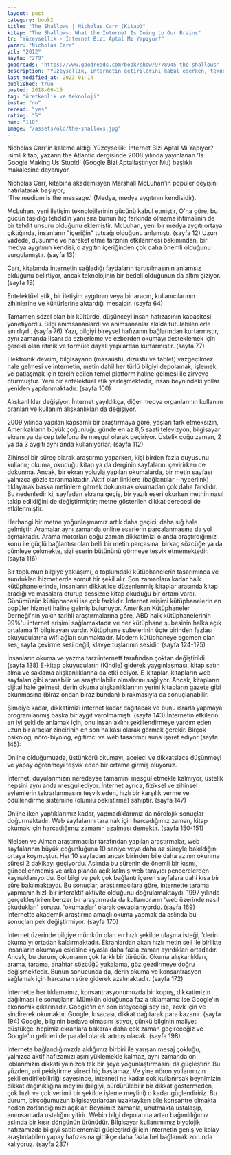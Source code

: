 ```yaml
---
layout: post  
category: book2
title: "The Shallows | Nicholas Carr (Kitap)"  
kitap: "The Shallows: What the Internet Is Doing to Our Brains"  
tr: "Yüzeysellik - İnternet Bizi Aptal Mı Yapıyor?"  
yazar: "Nicholas Carr"  
yil: "2012"  
sayfa: "279"  
goodreads: "https://www.goodreads.com/book/show/9778945-the-shallows"
description: "Yüzeysellik, internetin getirilerini kabul ederken, teknolojinin kısa & uzun vadeli bedelini sorguluyor, insan hayatından alıp götürdüklerine bakıyor."
last_modified_at: 2023-01-14
published: true
posted: 2018-09-15
tag: "üretkenlik ve teknoloji"
insta: "no"
reread: "yes"
rating: "5"
num: "110"
image: "/assets/old/the-shallows.jpg"
---
```


Nicholas Carr'in kaleme aldığı Yüzeysellik: İnternet Bizi Aptal Mı Yapıyor? isimli kitap, yazarın the Atlantic dergisinde 2008 yılında yayınlanan 'Is Google Making Us Stupid' (Google Bizi Aptallaştırıyor Mu) başlıklı makalesine dayanıyor.  
  
Nicholas Carr, kitabına akademisyen Marshall McLuhan'ın popüler deyişini hatırlatarak başlıyor;  
'The medium is the message.' (Medya, medya aygıtının kendisidir).  
  
McLuhan, yeni iletişim teknolojilerinin gücünü kabul etmiştir, O'na göre, bu gücün taşıdığı tehdidin yanı sıra bunun hiç farkında olmama ihtimalinin de bir tehdit unsuru olduğunu eklemiştir. McLuhan, yeni bir medya aygıtı ortaya çıktığında, insanların "içeriğin" tutsağı olduğunu anlamıştı. (sayfa 12) Uzun vadede, düşünme ve hareket etme tarzının etkilenmesi bakımından, bir medya aygıtının kendisi, o aygıtın içeriğinden çok daha önemli olduğunu vurgulamıştır. (sayfa 13)  
  
Carr, kitabında internetin sağladığı faydaların tartışılmasının anlamsız olduğunu belirtiyor, ancak teknolojinin bir bedeli olduğunun da altını çiziyor. (sayfa 19)  
  
Entelektüel etik, bir iletişim aygıtının veya bir aracın, kullanıcılarının zihinlerine ve kültürlerine aktardığı mesajdır. (sayfa 64)  
  
Tamamen sözel olan bir kültürde, düşünceyi insan hafızasının kapasitesi yönetiyordu. Bilgi anımsananlardı ve anımsananlar akılda tutulabilenlerle sınırlıydı. (sayfa 76) Yazı, bilgiyi bireysel hafızanın bağlarından kurtarmıştır, aynı zamanda lisanı da ezberleme ve ezberden okumayı desteklemek için gerekli olan ritmik ve formüle dayalı yapılardan kurtarmıştır. (sayfa 77)  
  
Elektronik devrim, bilgisayarın (masaüstü, dizüstü ve tablet) vazgeçilmez hale gelmesi ve internetin, metin dahil her türlü bilgiyi depolamak, işlemek ve patlaşmak için tercih edilen temel platform haline gelmesi ile zirveye oturmuştur. Yeni bir entelektüel etik yerleşmektedir, insan beynindeki yollar yeniden yapılanmaktadır. (sayfa 100)  
  
Alışkanlıklar değişiyor. İnternet yayıldıkça, diğer medya organlarının kullanım oranları ve kullanım alışkanlıkları da değişiyor.  
  
2009 yılında yapılan kapsamlı bir araştırmaya göre, yaşları fark etmeksizin, Amerikalıların büyük çoğunluğu günde en az 8,5 saati televizyon, bilgisayar ekranı ya da cep telefonu ile meşgul olarak geçiriyor. Üstelik çoğu zaman, 2 ya da 3 aygıtı aynı anda kullanıyorlar. (sayfa 112)  
  
Zihinsel bir süreç olarak araştırma yaparken, kişi birden fazla duyusunu kullanır; okuma, okuduğu kitap ya da derginin sayfalarını çevirirken de dokunma. Ancak, bir ekran yoluyla yapılan okumalarda, bir metin sayfası yalnızca gözle taranmaktadır. Aktif olan linklere (bağlantılar - hyperlink) tıklayarak başka metinlere gitmek dokunarak okumadan çok daha farklıdır. Bu nedenledir ki, sayfadan ekrana geçiş, bir yazılı eseri okurken metnin nasıl takip edildiğini de değiştirmiştir; metne gösterilen dikkat derecesi de etkilenmiştir.  
  
Herhangi bir metne yoğunlaşmamız artık daha geçici, daha sığ hale gelmiştir. Aramalar aynı zamanda online eserlerin parçalanmasına da yol açmaktadır. Arama motorları çoğu zaman dikkatimizi o anda araştırdığımız konu ile güçlü bağlantısı olan belli bir metin parçasına, birkaç sözcüğe ya da cümleye çekmekte, sizi eserin bütününü görmeye teşvik etmemektedir. (sayfa 116)  
  
Bir toplumun bilgiye yaklaşımı, o toplumdaki kütüphanelerin tasarımında ve sundukları hizmetlerde somut bir şekil alır. Son zamanlara kadar halk kütüphanelerinde, insanların dikkatlice düzenlenmiş kitaplar arasında kitap aradığı ve masalara oturup sessizce kitap okuduğu bir ortam vardı. Günümüzün kütüphanesi ise çok farklıdır. İnternet erişimi kütüphanelerin en popüler hizmeti haline gelmiş bulunuyor. Amerikan Kütüphaneler Derneği'nin yakın tarihli araştırmalarına göre, ABD halk kütüphanelerinin 99%'u internet erişimi sağlamaktadır ve her kütüphane şubesinin halka açık ortalama 11 bilgisayarı vardır. Kütüphane şubelerinin üçte birinden fazlası okuyucularına wifi ağları sunmaktadır. Modern kütüphaneye egemen olan ses, sayfa çevirme sesi değil, klavye tuşlarının sesidir. (sayfa 124-125)  
  
İnsanların okuma ve yazma tarzıinternett tarafından çoktan değiştirildi. (sayfa 138) E-kitap okuyucuların (Kindle) giderek yaygınlaşması, kitap satın alma ve saklama alışkanlıklarına da etki ediyor. E-kitaplar, kitapların web sayfaları gibi aranabilir ve araştırılabilir olmalarını sağlıyor. Ancak, kitapların dijital hale gelmesi, derin okuma alışkanlıklarının yerini kitapların gazete gibi okunmasına (biraz ondan biraz bundan) bırakmasıyla da sonuçlanabilir.  
  
Şimdiye kadar, dikkatimizi internet kadar dağıtacak ve bunu ısrarla yapmaya programlanmış başka bir aygıt varolmamıştı. (sayfa 143) İnternetin etkilerini en iyi şekilde anlamak için, onu insan aklını şekillendirmeye yardım eden uzun bir araçlar zincirinin en son halkası olarak görmek gerekir. Birçok psikolog, nöro-biyolog, eğitimci ve web tasarımcı suna işaret ediyor (sayfa 145):  
  
Online olduğumuzda, üstünkörü okumayı, aceleci ve dikkatsizce düşünmeyi ve yapay öğrenmeyi teşvik eden bir ortama girmiş oluyoruz.  
  
İnternet, duyularımızın neredeyse tamamını meşgul etmekle kalmıyor, üstelik hepsini aynı anda meşgul ediyor. İnternet ayrıca, fiziksel ve zihinsel eylemlerin tekrarlanmasını teşvik eden, hızlı bir karşılık verme ve ödüllendirme sistemine (olumlu pekiştirme) sahiptir. (sayfa 147)  
  
Online iken yaptıklarımız kadar, yapmadıklarımız da nörolojik sonuçlar doğurmaktadır. Web sayfalarını taramak için harcadığımız zaman, kitap okumak için harcadığımız zamanın azalması demektir. (sayfa 150-151)  
  
Nielsen ve Alman araştırmacılar tarafından yapılan araştırmalar, web sayfalarının büyük çoğunluğuna 10 saniye veya daha az süreyle bakıldığını ortaya koymuştur. Her 10 sayfadan ancak birinden bile daha azının okunma süresi 2 dakikayı geçiyordu. Aslında bu sürenin de önemli bir kısmı, güncellenmemiş ve arka planda açık kalmış web tarayıcı pencerelerden kaynaklanıyordu. Bol bilgi ve pek çok bağlantı içeren sayfalara dahi kısa bir süre bakılmaktaydı. Bu sonuçlar, araştırmacılara göre, internette tarama yapmanın hızlı bir interaktif aktivite olduğunu doğrulamaktaydı. 1997 yılında gerçekleştirilen benzer bir araştırmada da kullanıcıların 'web üzerinde nasıl okudukları' sorusu, 'okumazlar' olarak cevaplanıyordu. (sayfa 169) İnternette akademik araştırma amaçlı okuma yapmak da aslında bu sonuçları pek değiştirmiyor. (sayfa 170)  
  
İnternet üzerinde bilgiye mümkün olan en hızlı şekilde ulaşma isteği, 'derin okuma'yı ortadan kaldırmaktadır. Ekranlardan akan hızlı metin seli ile birlikte insanların okumaya eskisine kıyasla daha fazla zaman ayırdıkları ortadadır. Ancak, bu durum, okumanın çok farklı bir türüdür. Okuma alışkanlıkları, arama, tarama, anahtar sözcüğü yakalama, göz gezdirmeye doğru değişmektedir. Bunun sonucunda da, derin okuma ve konsantrasyon sağlamak için harcanan süre giderek azalmaktadır. (sayfa 172)  
  
İnternette her tıklamamız, konsantrasyonumuzda bir kopuş, dikkatimizin dağılması ile sonuçlanır. Mümkün olduğunca fazla tıklamamız ise Google'ın ekonomik çıkarınadır. Google'ın en son isteyeceği şey ise, zevk için ve sindirerek okumaktır. Google, kısacası, dikkat dağıtarak para kazanır. (sayfa 194) Google, bilginin bedava olmasını istiyor, çünkü bilginin maliyeti düştükçe, hepimiz ekranlara bakarak daha çok zaman geçireceğiz ve Google'ın gelirleri de paralel olarak artmış olacak. (sayfa 198)  
  
İnternete bağlandığımızda aldığımız birbiri ile yarışan mesaj çokluğu, yalnızca aktif hafızamızı aşırı yüklemekle kalmaz, aynı zamanda on loblarımızın dikkati yalnızca tek bir şeye yoğunlaştırmasını da güçleştirir. Bu yüzden, ani pekiştirme süreci hiç başlamaz. Ve yine nöron yollarımızın şekillendirilebilirliği sayesinde, interneti ne kadar çok kullanırsak beynimizin dikkat dağınıklığına meylini (bilgiyi, sürdürülebilir bir dikkat göstermeden, çok hızlı ve çok verimli bir şekilde işleme meylini) o kadar güçlendiririz. Bu durum, birçoğumuzun bilgisayarlardan uzaktayken bile konsantre olmakta neden zorlandığımızı açıklar. Beynimiz zamanla, unutmakta ustalaşıp, anımsamada ustalığını yitirir. Webin bilgi depolarına artan bağımlılığımız aslında bir kısır döngünün ürünüdür. Bilgisayar kullanımımız biyolojik hafızamızda bilgiyi sabitlememizi güçleştirdiği için internetin geniş ve kolay araştırılabilen yapay hafızasına gittikçe daha fazla bel bağlamak zorunda kalıyoruz. (sayfa 237)  
  
